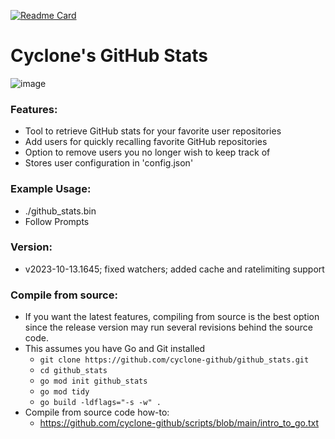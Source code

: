 [![Readme Card](https://github-readme-stats.vercel.app/api/pin/?username=cyclone-github&repo=github_stats&theme=gruvbox)](https://github.com/cyclone-github/)

# Cyclone's GitHub Stats
![image](https://i.imgur.com/4pBNN6K.png)
### Features:
- Tool to retrieve GitHub stats for your favorite user repositories
- Add users for quickly recalling favorite GitHub repositories 
- Option to remove users you no longer wish to keep track of
- Stores user configuration in 'config.json'
### Example Usage:
- ./github_stats.bin
- Follow Prompts

### Version:
- v2023-10-13.1645; fixed watchers; added cache and ratelimiting support

### Compile from source:
- If you want the latest features, compiling from source is the best option since the release version may run several revisions behind the source code.
- This assumes you have Go and Git installed
  - `git clone https://github.com/cyclone-github/github_stats.git`
  - `cd github_stats`
  - `go mod init github_stats`
  - `go mod tidy`
  - `go build -ldflags="-s -w" .`
- Compile from source code how-to:
  - https://github.com/cyclone-github/scripts/blob/main/intro_to_go.txt
